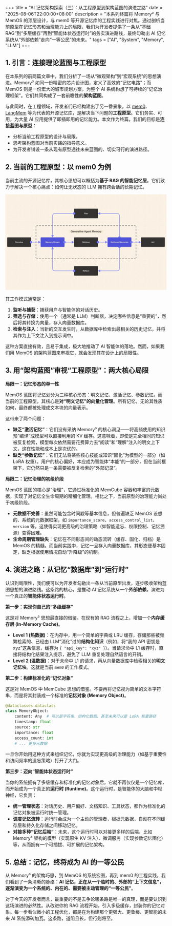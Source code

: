 +++
title = "AI 记忆架构探索（三）：从工程原型到架构蓝图的演进之路"
date = "2025-08-06T22:00:00+08:00"
description = "本系列终篇将 Memory³ 与 MemOS 的顶层设计，与 mem0 等开源记忆库的工程实践进行对焦。通过剖析当前原型在记忆形态和治理能力上的局限，我们为开发者提供了一条从“基础 RAG”到“多层缓存”再到“智能体状态运行时”的务实演进路线，最终勾勒出 AI 记忆系统从“外部依赖”走向“一等公民”的未来。"
tags = ["AI", "System", "Memory", "LLM"]
+++

## 1. 引言：连接理论蓝图与工程原型

在本系列的前两篇文章中，我们分析了一场从“微观架构”到“宏观系统”的思想演进。Memory³ 如同一份精密的芯片设计图，定义了高效的“记忆电路”；而 MemOS 则是一份宏大的城市规划方案，为整个 AI 系统构想了可持续的“记忆治理框架”。它们共同构成了一套前瞻性的**架构蓝图**。

与此同时，在工程领域，开发者们已经构建出了另一番景象。以 [mem0](https://github.com/mem0ai/mem0)、[LangMem](https://github.com/langchain-ai/langmem) 等为代表的开源记忆库，是解决当下问题的**工程原型**。它们务实、可用，为大量 AI 应用提供了即插即用的记忆能力。本文作为终篇，我们的目标是**连接蓝图与原型**：

* 分析当前工程原型的设计与局限。
* 思考架构蓝图对当前实践的指导意义。
* 为开发者铺设一条从现有原型通往未来蓝图的、切实可行的演进路径。

## 2. 当前的工程原型：以 mem0 为例

当前主流的开源记忆库，其核心思想可以概括为**基于 RAG 的智能记忆层**。它们致力于解决一个核心痛点：如何让无状态的 LLM 拥有跨会话的长期记忆。

![How LLM Memory works](genai-memory.png)

其工作模式通常是：

1. **监听与捕获**：捕获用户与智能体的对话历史。
2. **筛选与存储**：使用一个（通常是 LLM）判断器，决定哪些信息是“重要的”，然后将其转换为向量，存入向量数据库。
3. **检索与注入**：当新的交互发生时，从数据库中检索出最相关的历史记忆，并将其作为上下文注入到提示词中。

这种方案直接有效，且易于集成，极大地推动了 AI 智能体的落地。然而，如果我们用 MemOS 的架构蓝图来审视它，就会发现其在设计上的局限性。

## 3. 用“架构蓝图”审视“工程原型”：两大核心局限

**局限一：记忆形态的单一性**

MemOS 蓝图将记忆划分为三种核心形态：明文记忆、激活记忆、参数记忆。而当前的工程原型，其核心是**对“明文记忆”的向量化管理**。所有记忆，无论其性质如何，最终都被处理成文本块的向量表示。

这带来了两个问题：

* **缺乏“激活记忆”**：它们没有采纳 Memory³ 的核心洞见——将高频使用的知识预“编译”成模型可以直接利用的 KV 缓存。这意味着，即使是完全相同的知识被反复检索，模型每次依然需要花费算力去“阅读”和“理解”注入的明文上下文，这在性能和成本上是次优的。
* **缺乏“参数记忆”**：它们无法将某些核心技能或知识“固化”为模型的一部分（如 LoRA 权重）。用户的核心偏好，本应成为智能体“本能”的一部分，但在当前框架下，它仍然只是一条需要被反复检索的“外部记录”。

**局限二：记忆治理的初级阶段**

MemOS 蓝图的核心是“治理”，它通过标准化的 MemCube 容器和丰富的元数据，实现了对记忆全生命周期的精细化管理。相比之下，当前原型的治理能力尚处于初级阶段。

* **元数据不完善**：虽然可能包含时间戳等基本信息，但普遍缺乏 MemOS 设想的、系统的元数据框架，如 `importance_score`、`access_control_list`、`version` 等。这使得实现更高级的治理策略（如智能遗忘、权限控制、记忆溯源）变得困难。
* **生命周期管理缺失**：记忆在不同形态间的动态流转（缓存、固化、归档）是 MemOS 的精髓。而当前实践中，记忆一旦存入向量数据库，其形态便基本固定，缺乏根据使用情况自动“升降级”的机制。

## 4. 演进之路：从记忆“数据库”到“运行时”

认识到局限性，我们便可以为开发者勾勒出一条从当前原型出发，逐步吸收架构蓝图思想的演进路线。这条路的核心，是推动 AI 记忆系统从一个**外部依赖**，演进为一个真正的**智能体状态运行时**。

**第一步：实现你自己的“多级缓存”**

这是对 Memory³ 思想最直接的借鉴。在现有的 RAG 流程之上，增加一个**内存缓存层 (In-Memory Cache)**。

* **Level 1 (热数据)**：在内存中，用一个简单的字典或 LRU 缓存，存储那些被频繁检索的、已经由 LLM“消化”过的**结构化知识**（例如，将“我的 API 密钥是 xyz”这条信息，缓存为 `{ "api_key": "xyz" }`）。当请求命中 L1 缓存时，直接将结构化结果注入提示，避免了 LLM 重复处理自然语言的开销。
* **Level 2 (温数据)**：对于未命中 L1 的请求，再从向量数据库中检索相关的**明文记忆块**。这就是当前 `mem0` 的工作模式。

**第二步：构建标准化的“记忆对象”**

这是对 MemOS 中 MemCube 思想的借鉴。不要再将记忆视为简单的文本字符串，而是将其封装成一个标准的**记忆对象 (Memory Object)**。

```python
@dataclasses.dataclass
class MemoryObject:
    content: Any  # 可以是字符串、结构化数据、甚至未来可以是 LoRA 权重路径
    timestamp: float
    source: str
    importance: float
    access_count: int
    # ... 更多元数据
```

一旦你开始用这种方式来组织记忆，你就为实现更高级的治理能力（如基于重要性和访问频率的遗忘策略）打开了大门。

**第三步：迈向“智能体状态运行时”**

当你的系统拥有了多级缓存和标准化的记忆对象后，它就不再仅仅是一个记忆库，而开始成为一个真正的**运行时 (Runtime)**。这个运行时，是智能体的大脑和中枢神经，它负责：

* **统一管理状态**：对话历史、用户偏好、文档知识、工具状态，都作为标准化的记忆对象被运行时统一管理。
* **调度记忆流转**：运行时会成为一个主动的管理者，根据元数据，自动在不同缓存层和持久化存储之间移动记忆。
* **对接多种“记忆后端”**：未来，这个运行时可以对接更多样的后端，比如 Memory³ 架构的模型（实现原生 KV 注入）、微调服务（实现参数记忆固化）等，从而拥有一个可插拔、可扩展的记忆架构。

## 5. 总结：记忆，终将成为 AI 的一等公民

从 Memory³ 的架构巧思，到 MemOS 的系统宏图，再到 mem0 的工程实践，我们看到了一条清晰的脉络：**AI 记忆，正在从一个临时的、外部的“上下文信息”，逐渐演变为一个系统的、内在的、需要被主动管理的“一等公民”**。

对于今天的开发者而言，最重要的不是去争论哪条路是唯一的真理，而是要认识到这场演进的必然性。从改进你的 RAG 流程开始，引入多级缓存，封装你的记忆对象。每一步看似微小的工程优化，都是在为构建那个更强大、更鲁棒、更智能的未来 AI 系统添砖加瓦。这条路，道阻且长，但行则将至。
